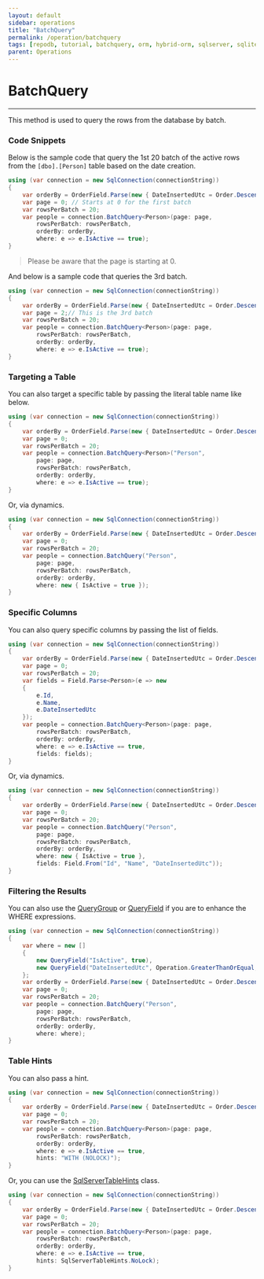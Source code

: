 ```yaml
---
layout: default
sidebar: operations
title: "BatchQuery"
permalink: /operation/batchquery
tags: [repodb, tutorial, batchquery, orm, hybrid-orm, sqlserver, sqlite, mysql, postgresql]
parent: Operations
---
```


# BatchQuery

---

This method is used to query the rows from the database by batch.

### Code Snippets

Below is the sample code that query the 1st 20 batch of the active rows from the `[dbo].[Person]` table based on the date creation.

```csharp
using (var connection = new SqlConnection(connectionString))
{
    var orderBy = OrderField.Parse(new { DateInsertedUtc = Order.Descending });
    var page = 0; // Starts at 0 for the first batch
    var rowsPerBatch = 20;
    var people = connection.BatchQuery<Person>(page: page,
        rowsPerBatch: rowsPerBatch,
        orderBy: orderBy,
        where: e => e.IsActive == true);
}
```

> Please be aware that the page is starting at 0.

And below is a sample code that queries the 3rd batch.

```csharp
using (var connection = new SqlConnection(connectionString))
{
    var orderBy = OrderField.Parse(new { DateInsertedUtc = Order.Descending });
    var page = 2;// This is the 3rd batch
    var rowsPerBatch = 20;
    var people = connection.BatchQuery<Person>(page: page,
        rowsPerBatch: rowsPerBatch,
        orderBy: orderBy,
        where: e => e.IsActive == true);
}
```

### Targeting a Table

You can also target a specific table by passing the literal table name like below.

```csharp
using (var connection = new SqlConnection(connectionString))
{
    var orderBy = OrderField.Parse(new { DateInsertedUtc = Order.Descending });
    var page = 0;
    var rowsPerBatch = 20;
    var people = connection.BatchQuery<Person>("Person",
        page: page,
        rowsPerBatch: rowsPerBatch,
        orderBy: orderBy,
        where: e => e.IsActive == true);
}
```

Or, via dynamics.

```csharp
using (var connection = new SqlConnection(connectionString))
{
    var orderBy = OrderField.Parse(new { DateInsertedUtc = Order.Descending });
    var page = 0;
    var rowsPerBatch = 20;
    var people = connection.BatchQuery("Person",
        page: page,
        rowsPerBatch: rowsPerBatch,
        orderBy: orderBy,
        where: new { IsActive = true });
}
```

### Specific Columns

You can also query specific columns by passing the list of fields.

```csharp
using (var connection = new SqlConnection(connectionString))
{
    var orderBy = OrderField.Parse(new { DateInsertedUtc = Order.Descending });
    var page = 0;
    var rowsPerBatch = 20;
    var fields = Field.Parse<Person>(e => new
    {
        e.Id,
        e.Name,
        e.DateInsertedUtc
    });
    var people = connection.BatchQuery<Person>(page: page,
        rowsPerBatch: rowsPerBatch,
        orderBy: orderBy,
        where: e => e.IsActive == true,
        fields: fields);
}
```

Or, via dynamics.

```csharp
using (var connection = new SqlConnection(connectionString))
{
    var orderBy = OrderField.Parse(new { DateInsertedUtc = Order.Descending });
    var page = 0;
    var rowsPerBatch = 20;
    var people = connection.BatchQuery("Person",
        page: page,
        rowsPerBatch: rowsPerBatch,
        orderBy: orderBy,
        where: new { IsActive = true },
        fields: Field.From("Id", "Name", "DateInsertedUtc"));
}
```

### Filtering the Results

You can also use the [QueryGroup](/class/querygroup) or [QueryField](/class/queryfield) if you are to enhance the WHERE expressions.

```csharp
using (var connection = new SqlConnection(connectionString))
{
    var where = new []
    {
        new QueryField("IsActive", true),
        new QueryField("DateInsertedUtc", Operation.GreaterThanOrEqual, DateTime.UtcNow.Date.AddDays(-1))
    };
    var orderBy = OrderField.Parse(new { DateInsertedUtc = Order.Descending })
    var page = 0;
    var rowsPerBatch = 20;
    var people = connection.BatchQuery("Person",
        page: page,
        rowsPerBatch: rowsPerBatch,
        orderBy: orderBy,
        where: where);
}
```

### Table Hints

You can also pass a hint.

```csharp
using (var connection = new SqlConnection(connectionString))
{
    var orderBy = OrderField.Parse(new { DateInsertedUtc = Order.Descending });
    var page = 0;
    var rowsPerBatch = 20;
    var people = connection.BatchQuery<Person>(page: page,
        rowsPerBatch: rowsPerBatch,
        orderBy: orderBy,
        where: e => e.IsActive == true,
        hints: "WITH (NOLOCK)");
}
```

Or, you can use the [SqlServerTableHints](/classes[SqlServerTableHints](/class/sqlservertablehints)) class.

```csharp
using (var connection = new SqlConnection(connectionString))
{
    var orderBy = OrderField.Parse(new { DateInsertedUtc = Order.Descending });
    var page = 0;
    var rowsPerBatch = 20;
    var people = connection.BatchQuery<Person>(page: page,
        rowsPerBatch: rowsPerBatch,
        orderBy: orderBy,
        where: e => e.IsActive == true,
        hints: SqlServerTableHints.NoLock);
}
```
